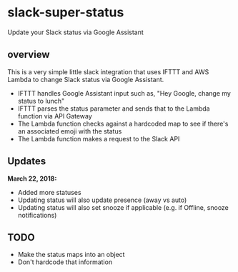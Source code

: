 # slack-super-status
Update your Slack status via Google Assistant

## overview
This is a very simple little slack integration that uses IFTTT and AWS Lambda to change Slack status via Google Assistant.
- IFTTT handles Google Assistant input such as, "Hey Google, change my status to lunch"
- IFTTT parses the status parameter and sends that to the Lambda function via API Gateway
- The Lambda function checks against a hardcoded map to see if there's an associated emoji with the status
- The Lambda function makes a request to the Slack API

## Updates
**March 22, 2018:**
- Added more statuses
- Updating status will also update presence (away vs auto)
- Updating status will also set snooze if applicable (e.g. if Offline, snooze notifications)

## TODO
- Make the status maps into an object
- Don't hardcode that information